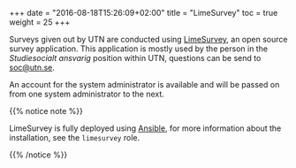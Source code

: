 +++
date = "2016-08-18T15:26:09+02:00"
title = "LimeSurvey"
toc = true
weight = 25
+++

Surveys given out by UTN are conducted using
[LimeSurvey](https://www.limesurvey.org), an open source survey application.
This application is mostly used by the person in the *Studiesocialt ansvarig*
position within UTN, questions can be send to [soc@utn.se](mailto:soc@utn.se).

An account for the system administrator is available and will be passed on from
one system administrator to the next.

{{% notice note %}}

LimeSurvey is fully deployed using [Ansible](/5development_tools/ansible), for
more information about the installation, see the `limesurvey` role.

{{% /notice %}}
